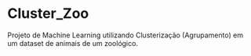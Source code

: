 # Cluster_Zoo

Projeto de Machine Learning utilizando Clusterização (Agrupamento) em um dataset de animais de um zoológico.
